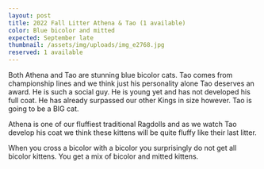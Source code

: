 ```yaml
---
layout: post
title: 2022 Fall Litter Athena & Tao (1 available)
color: Blue bicolor and mitted
expected: September late
thumbnail: /assets/img/uploads/img_e2768.jpg
reserved: 1 available
---
```

Both Athena and Tao are stunning blue bicolor cats. Tao comes from championship lines and we think just  his personality alone Tao deserves an award. He is such a social guy. He is young yet and has not developed his full coat. He has already surpassed our other Kings in size  however. Tao is going to be a BIG cat. 

Athena is one of our fluffiest traditional Ragdolls and as we watch Tao develop his coat we think these kittens will be quite fluffy like their last litter. 

When you cross a bicolor with a bicolor you surprisingly do not get all bicolor kittens. You get a mix of bicolor and mitted kittens.